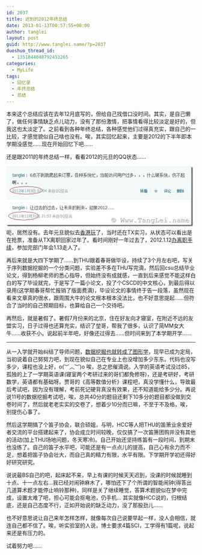 ```yaml
---
id: 2037
title: 迟到的2012年终总结
date: 2013-01-13T00:57:55+00:00
author: tanglei
layout: post
guid: http://www.tanglei.name/?p=2037
duoshuo_thread_id:
  - 1351844048792453265
categories:
  - MyLife
tags:
  - 回忆录
  - 年终总结
  - 总结
---
```

本来这个总结应该在去年12月底写的，但给自己找借口没时间。其实，是自己懒了，做任何事情缺乏点儿动力，没有了那份激情，把事情看得比较淡定是好的，但我这也太淡定了。之前看到各种年终总结，各种感觉他们过得真充实，跟自己的一比较，才感觉貌似自己啥也没有。唉，其实回忆起来，主要是2012的下半年即本学期没感觉……现在开始回忆下吧……

还是跟2011的年终总结一样，看看2012的元旦的QQ状态……

[<img title="2012-mood" style="border-left-width: 0px; border-right-width: 0px; background-image: none; border-bottom-width: 0px; float: left; padding-top: 0px; padding-left: 0px; margin: 2px 10px 5px 0px; display: inline; padding-right: 0px; border-top-width: 0px" border="0" alt="2012-mood" align="left" src="/wp-content/uploads/2013/01/2012-mood_thumb.jpg" width="497" height="160" />](/wp-content/uploads/2013/01/2012-mood.jpg)

呃，居然没有。去年元旦貌似去[香港玩](/blog/my-travel-to-hongkong.html)了，当时还在TX实习，从状态可以看出是在抢票，准备从TX离职回家过年了。看时间刚好一年过去了，2012.1.12[办离职手续](/blog/end-up-with-my-internship-in-tencent.html)，参加完部门年会1.13走人了。

再后来就是大四下学期了……到THU跟着春哥做毕设，持续了3个月左右吧，写关于序列数据挖掘的一个分类问题，实验差不多在THU写完滴，然后回csu总结毕业论文，得到杨柳老师的悉心指导，但始终没有成就感，一直到后来感觉不能这样白白的写了毕设就完，于是写了一篇小论文，投了个CSCD的中文核心，到最后得以录用(这学期春哥帮忙报销了版面费滴)，毕设论文的事情终于告一段落，虽然现在看来文章真的很水，跟周围大牛的论文根本根本没法比，也不好意思提起……但符合了当时的自己预期目标，也算给自己一个交待吧。

再然后，就是暑假了。暑假7月份来的北京，住在好友向才寝室，在附近不远的友盟实习，日子过得也还算充实，结识了堃哥，帮我了很多，认识了简MM女大牛……收获不小。说起前半年吧，好像还过得去……但时间来到了本学期开学…… 

* * *

从一入学就开始纠结了导师问题，[数据挖掘也就转成了图形学](/blog/from-datamining-to-graphics.html)，现早已成为定局，当初说着自己努努力吧，到现在貌似自己在专业上也没增加多少东东。代码也没写多少，课程也没上好，o(︶︿︶)o 唉，总之悲催滴说。入学的英语考试没过85，孤独的上了一学期英语课(寝室两个考研过来的哥们都免修呀)，还是考研好，考研数学，英语都有基础呀。贾哥的《高等数值分析》课程吧，真没学懂什么，导致最后考试吧，因为没有理解，考前死记硬背真没有效果，还不知道能给多少分。再说说11号的数据挖掘考试吧，唉，总共40分的题目还剩下10多分的题目都没做到交卷时间了，然后就老老实实的交卷了，想着少10分而已嘛，不至于不及格，唉，别提伤心事了。

然后这学期搞了个笛子协会，联合硕姐，与明，HCC等人把THU的笛箫业余爱好者交流的平台搭建起来了，协会成立时间较晚，仅仅搞了一次笛箫团购并没有其他的活动(加上THU场地问题，冬天寒冷)。自己开始还坚持练笛有一段时间，到期末也没练了。自己的笛子水平吧，可能还是有一点点儿的提高，自己心有余力而不足，想着把笛子协会壮大，而自己真的精力有限，水平有限。下学期开学初还得好好研究研究。

说说最BS自己的吧，起床起不来，早上有课的时候天天迟到，没课的时候就睡到十点、十一点左右…我已经对闹钟麻木了，哪怕还下了个所谓的智能闹钟(得答出几道算术题才能停止响铃那种)，同样是关了继续睡觉，答算术题貌似在梦中完成，设置太难了吧，担心可能会抠电池，仍手机… 其实就像HCC说的，归根结底，还是自己态度不行，正如开始说的缺乏动力，没了那股劲儿……

也不好意思说让自己来年怎样怎样，就像每次自己说要早起一样，没人会相信，就连自己都不信了。唉，听实验室的人说，博士要求4篇SCI，工学得有1篇呢，说起来还是有压力的。

试着努力吧……
